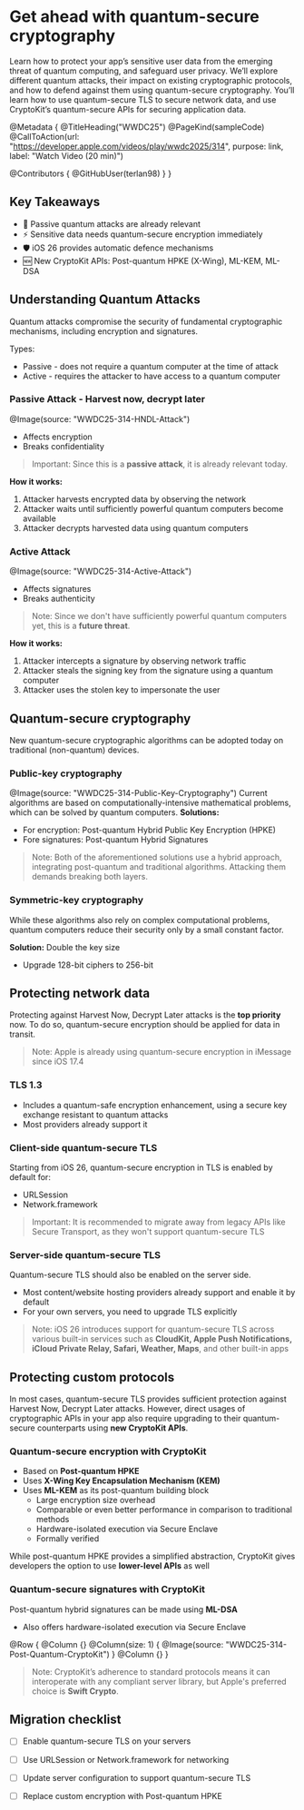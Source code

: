 # Get ahead with quantum-secure cryptography

Learn how to protect your app’s sensitive user data from the emerging threat of quantum computing, and safeguard user privacy. We’ll explore different quantum attacks, their impact on existing cryptographic protocols, and how to defend against them using quantum-secure cryptography. You’ll learn how to use quantum-secure TLS to secure network data, and use CryptoKit’s quantum-secure APIs for securing application data.

@Metadata {
   @TitleHeading("WWDC25")
   @PageKind(sampleCode)
   @CallToAction(url: "https://developer.apple.com/videos/play/wwdc2025/314", purpose: link, label: "Watch Video (20 min)")

   @Contributors {
      @GitHubUser(terlan98)
   }
}

## Key Takeaways

- 🔐 Passive quantum attacks are already relevant
- ⚡ Sensitive data needs quantum-secure encryption immediately
- 🛡️ iOS 26 provides automatic defence mechanisms
- 🆕 New CryptoKit APIs: Post-quantum HPKE (X-Wing), ML-KEM, ML-DSA

## Understanding Quantum Attacks
Quantum attacks compromise the security of fundamental cryptographic mechanisms, including encryption and signatures.

Types:
- Passive - does not require a quantum computer at the time of attack
- Active - requires the attacker to have access to a quantum computer

### Passive Attack - Harvest now, decrypt later
@Image(source: "WWDC25-314-HNDL-Attack")
- Affects encryption
- Breaks confidentiality

> Important: Since this is a **passive attack**, it is already relevant today.

**How it works:**
1. Attacker harvests encrypted data by observing the network
2. Attacker waits until sufficiently powerful quantum computers become available
3. Attacker decrypts harvested data using quantum computers

### Active Attack
@Image(source: "WWDC25-314-Active-Attack")
- Affects signatures
- Breaks authenticity

> Note: Since we don't have sufficiently powerful quantum computers yet, this is a **future threat**.

**How it works:**
1. Attacker intercepts a signature by observing network traffic
2. Attacker steals the signing key from the signature using a quantum computer
3. Attacker uses the stolen key to impersonate the user

## Quantum-secure cryptography
New quantum-secure cryptographic algorithms can be adopted today on traditional (non-quantum) devices.

### Public-key cryptography
@Image(source: "WWDC25-314-Public-Key-Cryptography")
Current algorithms are based on computationally-intensive mathematical problems, which can be solved by quantum computers. **Solutions:**
- For encryption: Post-quantum Hybrid Public Key Encryption (HPKE)
- Fore signatures: Post-quantum Hybrid Signatures

> Note: Both of the aforementioned solutions use a hybrid approach, integrating post-quantum and traditional algorithms. Attacking them demands breaking both layers.

### Symmetric-key cryptography
While these algorithms also rely on complex computational problems, quantum computers reduce their security only by a small constant factor.

**Solution:** Double the key size
- Upgrade 128-bit ciphers to 256-bit

## Protecting network data
Protecting against Harvest Now, Decrypt Later attacks is the **top priority** now. To do so, quantum-secure encryption should be applied for data in transit.

> Note: Apple is already using quantum-secure encryption in iMessage since iOS 17.4

### TLS 1.3
- Includes a quantum-safe encryption enhancement, using a secure key exchange resistant to quantum attacks
- Most providers already support it

### Client-side quantum-secure TLS
Starting from iOS 26, quantum-secure encryption in TLS is enabled by default for:
- URLSession
- Network.framework

> Important: It is recommended to migrate away from legacy APIs like Secure Transport, as they won't support quantum-secure TLS

### Server-side quantum-secure TLS
Quantum-secure TLS should also be enabled on the server side.
- Most content/website hosting providers already support and enable it by default
- For your own servers, you need to upgrade TLS explicitly

> Note: iOS 26 introduces support for quantum-secure TLS across various built-in services such as **CloudKit, Apple Push Notifications, iCloud Private Relay, Safari, Weather, Maps**, and other built-in apps

## Protecting custom protocols
In most cases, quantum-secure TLS provides sufficient protection against Harvest Now, Decrypt Later attacks. However, direct usages of cryptographic APIs in your app also require upgrading to their quantum-secure counterparts using **new CryptoKit APIs**. 

### Quantum-secure encryption with CryptoKit
- Based on **Post-quantum HPKE**
- Uses **X-Wing Key Encapsulation Mechanism (KEM)**
- Uses **ML-KEM** as its post-quantum building block
    - Large encryption size overhead
    - Comparable or even better performance in comparison to traditional methods
    - Hardware-isolated execution via Secure Enclave
    - Formally verified

While  post-quantum HPKE provides a simplified abstraction, CryptoKit gives developers the option to use **lower-level APIs** as well

### Quantum-secure signatures with CryptoKit
Post-quantum hybrid signatures can be made using **ML-DSA**
- Also offers hardware-isolated execution via Secure Enclave

@Row {
    @Column {}
    @Column(size: 1) {
        @Image(source: "WWDC25-314-Post-Quantum-CryptoKit")
    }
    @Column {}
}


> Note: CryptoKit’s adherence to standard protocols means it can interoperate with any compliant server library, but Apple's preferred choice is **Swift Crypto**.


## Migration checklist
- [ ] Enable quantum-secure TLS on your servers
- [ ] Use URLSession or Network.framework for networking
- [ ] Update server configuration to support quantum-secure TLS
- [ ] Replace custom encryption with Post-quantum HPKE


